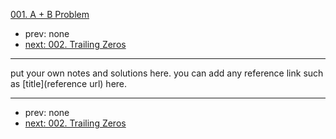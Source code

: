 [001. A + B Problem](http://www.lintcode.com/problem/a-b-problem)

- prev: none
- [next: 002. Trailing Zeros](002-trailing-zeros.md)

---

put your own notes and solutions here.
you can add any reference link such as [title](reference url) here.

---

- prev: none
- [next: 002. Trailing Zeros](002-trailing-zeros.md)
